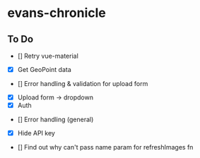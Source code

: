 # evans-chronicle

## To Do

- [] Retry vue-material
- [x] Get GeoPoint data
- [] Error handling & validation for upload form
- [x] Upload form -> dropdown
- [x] Auth
- [] Error handling (general)
- [x] Hide API key
- [] Find out why can't pass name param for refreshImages fn
